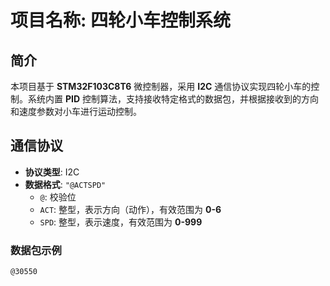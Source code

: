# 项目名称: 四轮小车控制系统

## 简介
本项目基于 **STM32F103C8T6** 微控制器，采用 **I2C** 通信协议实现四轮小车的控制。系统内置 **PID** 控制算法，支持接收特定格式的数据包，并根据接收到的方向和速度参数对小车进行运动控制。

## 通信协议

- **协议类型**: I2C
- **数据格式**: `"@ACTSPD"`
  - `@`: 校验位
  - `ACT`: 整型，表示方向（动作），有效范围为 **0-6**
  - `SPD`: 整型，表示速度，有效范围为 **0-999**

### 数据包示例
```plaintext
@30550
